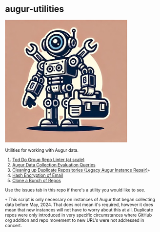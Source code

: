 # augur-utilities

![image](./augur-utilties.jpg)

Utilities for working with Augur data. 
1. [Tod Do Group Repo Linter (at scale)](./repo_linter/)
2. [Augur Data Collection Evaluation Queries](./augur_monitor/)
3. [Cleaning up Duplicate Repositories (Legacy Augur Instance Repair)](./more_cowbell/)`+`
4. [Hash Encryption of Email](./email_hasher/)
5. [Clone a Bunch of Repos](./repo_cloner/)

Use the issues tab in this repo if there's a utility you would like to see. 

`+` This script is only necessary on instances of Augur that began collecting data before May, 2024. That does not mean it's required, however it does mean that new instances will not have to worry about this at all. Duplicate repos were only introduced in very specific circumstances where GitHub org addition and repo movement to new URL's were not addressed in concert. 

